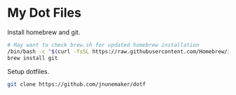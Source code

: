 # My Dot Files

Install homebrew and git.

```bash
# May want to check brew.sh for updated homebrew installation
/bin/bash -c "$(curl -fsSL https://raw.githubusercontent.com/Homebrew/install/HEAD/install.sh)"
brew install git
```

Setup dotfiles.

```bash
git clone https://github.com/jnunemaker/dotf
